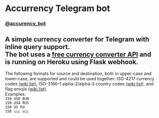 # Accurrency Telegram bot
### [@accurency_bot](https://telegram.me/accurrency_bot)
A simple currency converter for Telegram with inline query support.\
The bot uses a [free currency converter API](currencyconverterapi.com) and is running on Heroku using Flask webhook.
---
The following formats for source and destination, both in upper-case and lower-case, are supported and could be used together:
ISO-4217 currency codes [(wiki list)](https://en.wikipedia.org/wiki/ISO_4217#Active_codes), ISO-3166-1 alpha-2/alpha-3 country codes [(wiki list)](https://en.wikipedia.org/wiki/ISO_3166-1#Current_codes), and flag emojis [(wiki list)](https://en.wikipedia.org/wiki/Regional_indicator_symbol#Emoji_flag_sequences). \
Examples:\
```150 USD RUB```\
```150 USA RUS```\
```150 US RU```\
```150 🇺🇸 🇷🇺```
